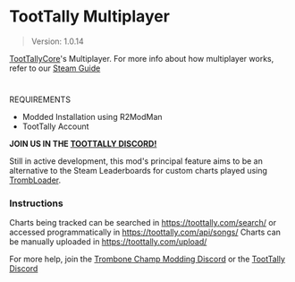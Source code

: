 # TootTally Multiplayer
> Version: 1.0.14

[TootTallyCore](https://toottally.com/)'s Multiplayer. For more info about how multiplayer works, refer to our [Steam Guide](https://steamcommunity.com/sharedfiles/filedetails/?id=3174770435)

#
REQUIREMENTS
- Modded Installation using R2ModMan
- TootTally Account

**JOIN US IN THE [TOOTTALLY DISCORD!](https://discord.gg/9jQmVEDVTp)**

Still in active development, this mod's principal feature aims to be an alternative to the Steam Leaderboards for custom charts played using [TrombLoader](https://github.com/tc-mods/TrombLoader).

### Instructions

Charts being tracked can be searched in https://toottally.com/search/ or accessed programmatically in https://toottally.com/api/songs/
Charts can be manually uploaded in https://toottally.com/upload/

For more help, join the [Trombone Champ Modding Discord](https://discord.gg/KVzKRsbetJ) or the [TootTally Discord](https://discord.gg/9jQmVEDVTp)
